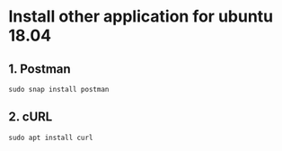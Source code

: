 # Install other application for ubuntu 18.04

## 1. Postman

```
sudo snap install postman
```

## 2. cURL

```
sudo apt install curl
```